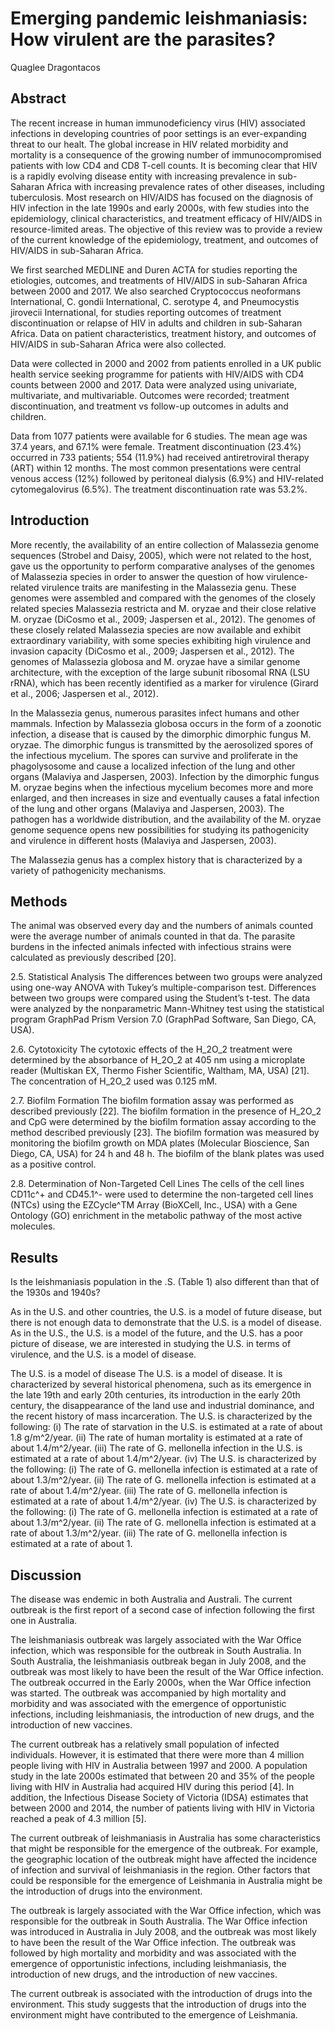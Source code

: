 # Emerging pandemic leishmaniasis: How virulent are the parasites?
Quaglee Dragontacos


## Abstract

The recent increase in human immunodeficiency virus (HIV) associated infections in developing countries of poor settings is an ever-expanding threat to our healt. The global increase in HIV related morbidity and mortality is a consequence of the growing number of immunocompromised patients with low CD4 and CD8 T-cell counts. It is becoming clear that HIV is a rapidly evolving disease entity with increasing prevalence in sub-Saharan Africa with increasing prevalence rates of other diseases, including tuberculosis. Most research on HIV/AIDS has focused on the diagnosis of HIV infection in the late 1990s and early 2000s, with few studies into the epidemiology, clinical characteristics, and treatment efficacy of HIV/AIDS in resource-limited areas. The objective of this review was to provide a review of the current knowledge of the epidemiology, treatment, and outcomes of HIV/AIDS in sub-Saharan Africa.

We first searched MEDLINE and Duren ACTA for studies reporting the etiologies, outcomes, and treatments of HIV/AIDS in sub-Saharan Africa between 2000 and 2017. We also searched Cryptococcus neoformans International, C. gondii International, C. serotype 4, and Pneumocystis jirovecii International, for studies reporting outcomes of treatment discontinuation or relapse of HIV in adults and children in sub-Saharan Africa. Data on patient characteristics, treatment history, and outcomes of HIV/AIDS in sub-Saharan Africa were also collected.

Data were collected in 2000 and 2002 from patients enrolled in a UK public health service seeking programme for patients with HIV/AIDS with CD4 counts between 2000 and 2017. Data were analyzed using univariate, multivariate, and multivariable. Outcomes were recorded; treatment discontinuation, and treatment vs follow-up outcomes in adults and children.

Data from 1077 patients were available for 6 studies. The mean age was 37.4 years, and 67.1% were female. Treatment discontinuation (23.4%) occurred in 733 patients; 554 (11.9%) had received antiretroviral therapy (ART) within 12 months. The most common presentations were central venous access (12%) followed by peritoneal dialysis (6.9%) and HIV-related cytomegalovirus (6.5%). The treatment discontinuation rate was 53.2%.


## Introduction

More recently, the availability of an entire collection of Malassezia genome sequences (Strobel and Daisy, 2005), which were not related to the host, gave us the opportunity to perform comparative analyses of the genomes of Malassezia species in order to answer the question of how virulence-related virulence traits are manifesting in the Malassezia genu. These genomes were assembled and compared with the genomes of the closely related species Malassezia restricta and M. oryzae and their close relative M. oryzae (DiCosmo et al., 2009; Jaspersen et al., 2012). The genomes of these closely related Malassezia species are now available and exhibit extraordinary variability, with some species exhibiting high virulence and invasion capacity (DiCosmo et al., 2009; Jaspersen et al., 2012). The genomes of Malassezia globosa and M. oryzae have a similar genome architecture, with the exception of the large subunit ribosomal RNA (LSU rRNA), which has been recently identified as a marker for virulence (Girard et al., 2006; Jaspersen et al., 2012).

In the Malassezia genus, numerous parasites infect humans and other mammals. Infection by Malassezia globosa occurs in the form of a zoonotic infection, a disease that is caused by the dimorphic dimorphic fungus M. oryzae. The dimorphic fungus is transmitted by the aerosolized spores of the infectious mycelium. The spores can survive and proliferate in the phagolysosome and cause a localized infection of the lung and other organs (Malaviya and Jaspersen, 2003). Infection by the dimorphic fungus M. oryzae begins when the infectious mycelium becomes more and more enlarged, and then increases in size and eventually causes a fatal infection of the lung and other organs (Malaviya and Jaspersen, 2003). The pathogen has a worldwide distribution, and the availability of the M. oryzae genome sequence opens new possibilities for studying its pathogenicity and virulence in different hosts (Malaviya and Jaspersen, 2003).

The Malassezia genus has a complex history that is characterized by a variety of pathogenicity mechanisms.


## Methods
The animal was observed every day and the numbers of animals counted were the average number of animals counted in that da. The parasite burdens in the infected animals infected with infectious strains were calculated as previously described [20].

2.5. Statistical Analysis
The differences between two groups were analyzed using one-way ANOVA with Tukey’s multiple-comparison test. Differences between two groups were compared using the Student’s t-test. The data were analyzed by the nonparametric Mann-Whitney test using the statistical program GraphPad Prism Version 7.0 (GraphPad Software, San Diego, CA, USA).

2.6. Cytotoxicity
The cytotoxic effects of the H_2O_2 treatment were determined by the absorbance of H_2O_2 at 405 nm using a microplate reader (Multiskan EX, Thermo Fisher Scientific, Waltham, MA, USA) [21]. The concentration of H_2O_2 used was 0.125 mM.

2.7. Biofilm Formation
The biofilm formation assay was performed as described previously [22]. The biofilm formation in the presence of H_2O_2 and CpG were determined by the biofilm formation assay according to the method described previously [23]. The biofilm formation was measured by monitoring the biofilm growth on MDA plates (Molecular Bioscience, San Diego, CA, USA) for 24 h and 48 h. The biofilm of the blank plates was used as a positive control.

2.8. Determination of Non-Targeted Cell Lines
The cells of the cell lines CD11c^+ and CD45.1^- were used to determine the non-targeted cell lines (NTCs) using the EZCycle^TM Array (BioXCell, Inc., USA) with a Gene Ontology (GO) enrichment in the metabolic pathway of the most active molecules.


## Results
Is the leishmaniasis population in the .S. (Table 1) also different than that of the 1930s and 1940s?

As in the U.S. and other countries, the U.S. is a model of future disease, but there is not enough data to demonstrate that the U.S. is a model of disease. As in the U.S., the U.S. is a model of the future, and the U.S. has a poor picture of disease, we are interested in studying the U.S. in terms of virulence, and the U.S. is a model of disease.

The U.S. is a model of disease
The U.S. is a model of disease. It is characterized by several historical phenomena, such as its emergence in the late 19th and early 20th centuries, its introduction in the early 20th century, the disappearance of the land use and industrial dominance, and the recent history of mass incarceration. The U.S. is characterized by the following: (i) The rate of starvation in the U.S. is estimated at a rate of about 1.8 g/m^2/year. (ii) The rate of human mortality is estimated at a rate of about 1.4/m^2/year. (iii) The rate of G. mellonella infection in the U.S. is estimated at a rate of about 1.4/m^2/year. (iv) The U.S. is characterized by the following: (i) The rate of G. mellonella infection is estimated at a rate of about 1.3/m^2/year. (ii) The rate of G. mellonella infection is estimated at a rate of about 1.4/m^2/year. (iii) The rate of G. mellonella infection is estimated at a rate of about 1.4/m^2/year. (iv) The U.S. is characterized by the following: (i) The rate of G. mellonella infection is estimated at a rate of about 1.3/m^2/year. (ii) The rate of G. mellonella infection is estimated at a rate of about 1.3/m^2/year. (iii) The rate of G. mellonella infection is estimated at a rate of about 1.


## Discussion
The disease was endemic in both Australia and Australi. The current outbreak is the first report of a second case of infection following the first one in Australia.

The leishmaniasis outbreak was largely associated with the War Office infection, which was responsible for the outbreak in South Australia. In South Australia, the leishmaniasis outbreak began in July 2008, and the outbreak was most likely to have been the result of the War Office infection. The outbreak occurred in the Early 2000s, when the War Office infection was started. The outbreak was accompanied by high mortality and morbidity and was associated with the emergence of opportunistic infections, including leishmaniasis, the introduction of new drugs, and the introduction of new vaccines.

The current outbreak has a relatively small population of infected individuals. However, it is estimated that there were more than 4 million people living with HIV in Australia between 1997 and 2000. A population study in the late 2000s estimated that between 20 and 35% of the people living with HIV in Australia had acquired HIV during this period [4]. In addition, the Infectious Disease Society of Victoria (IDSA) estimates that between 2000 and 2014, the number of patients living with HIV in Victoria reached a peak of 4.3 million [5].

The current outbreak of leishmaniasis in Australia has some characteristics that might be responsible for the emergence of the outbreak. For example, the geographic location of the outbreak might have affected the incidence of infection and survival of leishmaniasis in the region. Other factors that could be responsible for the emergence of Leishmania in Australia might be the introduction of drugs into the environment.

The outbreak is largely associated with the War Office infection, which was responsible for the outbreak in South Australia. The War Office infection was introduced in Australia in July 2008, and the outbreak was most likely to have been the result of the War Office infection. The outbreak was followed by high mortality and morbidity and was associated with the emergence of opportunistic infections, including leishmaniasis, the introduction of new drugs, and the introduction of new vaccines.

The current outbreak is associated with the introduction of drugs into the environment. This study suggests that the introduction of drugs into the environment might have contributed to the emergence of Leishmania.

